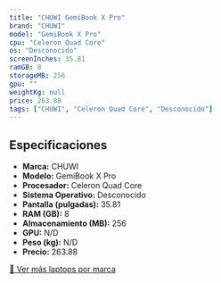 ```yaml
---
title: "CHUWI GemiBook X Pro"
brand: "CHUWI"
model: "GemiBook X Pro"
cpu: "Celeron Quad Core"
os: "Desconocido"
screenInches: 35.81
ramGB: 8
storageMB: 256
gpu: ""
weightKg: null
price: 263.88
tags: ["CHUWI", "Celeron Quad Core", "Desconocido"]
---
```

## Especificaciones

- **Marca:** CHUWI
- **Modelo:** GemiBook X Pro
- **Procesador:** Celeron Quad Core
- **Sistema Operativo:** Desconocido
- **Pantalla (pulgadas):** 35.81
- **RAM (GB):** 8
- **Almacenamiento (MB):** 256
- **GPU:** N/D
- **Peso (kg):** N/D
- **Precio:** 263.88

[:rocket: Ver más laptops por marca](/brand/chuwi)

